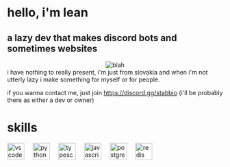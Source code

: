 # hello, i'm lean
## a lazy dev that makes discord bots and sometimes websites
<div align="center">
  <img src="https://count.getloli.com/@:iarguealot?name=%3Aiarguealot&theme=asoul&padding=6&offset=0&align=center&scale=1&pixelated=1&darkmode=auto" alt="blah" />
</div>
i have nothing to really present, i'm just from slovakia and when i'm not utterly lazy i make something for myself or for people.

if you wanna contact me, just join https://discord.gg/stabbio (i'll be probably there as either a dev or owner)
# skills
<div align="left">
  <img src="https://cdn.jsdelivr.net/gh/devicons/devicon/icons/vscode/vscode-original.svg" height="40" alt="vscode logo"  />
  <img width="12" />
  <img src="https://cdn.jsdelivr.net/gh/devicons/devicon/icons/python/python-original.svg" height="40" alt="python logo"  />
  <img width="12" />
  <img src="https://cdn.jsdelivr.net/gh/devicons/devicon/icons/typescript/typescript-original.svg" height="40" alt="typescript logo"  />
  <img width="12" />
  <img src="https://cdn.jsdelivr.net/gh/devicons/devicon/icons/javascript/javascript-original.svg" height="40" alt="javascript logo"  />
  <img width="12" />
  <img src="https://cdn.jsdelivr.net/gh/devicons/devicon/icons/postgresql/postgresql-original.svg" height="40" alt="postgresql logo"  />
  <img width="12" />
  <img src="https://cdn.jsdelivr.net/gh/devicons/devicon/icons/redis/redis-original.svg" height="40" alt="redis logo"  />
</div>
